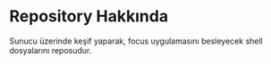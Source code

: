# Repository Hakkında

Sunucu üzerinde keşif yaparak, focus uygulamasını besleyecek shell dosyalarını reposudur. 
 